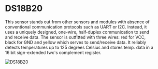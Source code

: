 # DS18B20

This sensor stands out from other sensors and modules with absence of conventional communication protocols such as UART or I2C. Instead, it uses a uniquely designed, one-wire, half-duplex communication to send and receive data.
The sensor is outfitted with three wires: red for VCC, black for GND and yellow which serves to send/receive data. It reliably detects temperatures up to 125 degrees Celsius and stores temp. data in a 16 bit sign-extended two's complement register.

![DS18B20](DSB1820.jpg "DS18B20 Sensor")
